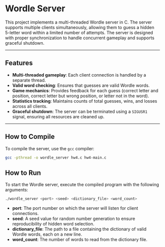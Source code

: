 # Wordle Server

This project implements a multi-threaded Wordle server in C. The server supports multiple clients simultaneously, allowing them to guess a hidden 5-letter word within a limited number of attempts. The server is designed with proper synchronization to handle concurrent gameplay and supports graceful shutdown.

---

## Features

- **Multi-threaded gameplay**: Each client connection is handled by a separate thread.
- **Valid word checking**: Ensures that guesses are valid Wordle words.
- **Game mechanics**: Provides feedback for each guess (correct letter and position, correct letter but wrong position, or letter not in the word).
- **Statistics tracking**: Maintains counts of total guesses, wins, and losses across all clients.
- **Graceful shutdown**: The server can be terminated using a `SIGUSR1` signal, ensuring all resources are cleaned up.

---

## How to Compile

To compile the server, use the `gcc` compiler:

```bash
gcc -pthread -o wordle_server hw4.c hw4-main.c
```

## How to Run

To start the Wordle server, execute the compiled program with the following arguments:
```bash
./wordle_server <port> <seed> <dictionary_file> <word_count>
```

- **port**: The port number on which the server will listen for client connections.
- **seed**: A seed value for random number generation to ensure reproducibility of hidden word selection.
- **dictionary_file**: The path to a file containing the dictionary of valid Wordle words, each on a new line.
- **word_count**: The number of words to read from the dictionary file.